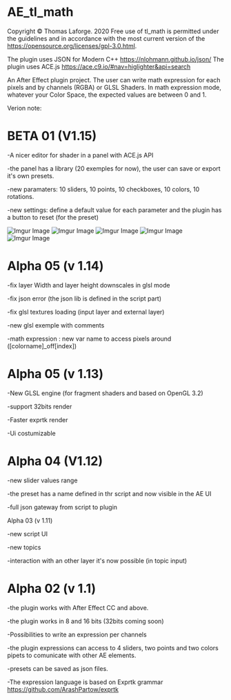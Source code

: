 # AE_tl_math
Copyright © Thomas Laforge. 2020
Free  use  of  tl_math  is
permitted under the guidelines and in accordance with the most current
version of the https://opensource.org/licenses/gpl-3.0.html.

The plugin uses JSON for Modern C++ https://nlohmann.github.io/json/
The plugin uses ACE.js https://ace.c9.io/#nav=higlighter&api=search

An After Effect plugin project.
The user can write math expression for each pixels and by channels (RGBA) or GLSL Shaders.
In math expression mode, whatever your Color Space, the expected values are between 0 and 1.



      

Verion note:

# BETA 01 (V1.15)
-A nicer editor for shader in a panel with ACE.js API

-the panel has a library (20 exemples for now), the user can save or export it's own presets. 

-new paramaters: 10 sliders, 10 points, 10 checkboxes, 10 colors, 10 rotations.

-new settings: define a default value for each parameter and the plugin has a button to reset (for the preset)
 

 ![Imgur Image](https://github.com/crazylafo/AE_tl_math/blob/master/CEP/com.tl.math/imgs/docs/screenshots/Effect_01.png)
 ![Imgur Image](https://github.com/crazylafo/AE_tl_math/blob/master/CEP/com.tl.math/imgs/docs/screenshots/Effect_02.png)
 ![Imgur Image](https://github.com/crazylafo/AE_tl_math/blob/master/CEP/com.tl.math/imgs/docs/screenshots/Menu_01.png)
 ![Imgur Image](https://github.com/crazylafo/AE_tl_math/blob/master/CEP/com.tl.math/imgs/docs/screenshots/Menu_02.png)
 ![Imgur Image](https://github.com/crazylafo/AE_tl_math/blob/master/CEP/com.tl.math/imgs/docs/screenshots/Menu_03.png)

# Alpha 05 (v 1.14)

-fix layer Width and layer height downscales in glsl mode

-fix json error (the json lib is defined in the script part)

-fix glsl textures loading (input layer and external layer)

-new glsl exemple with comments

-math expression : new var name to access pixels around ([colorname]_off[index])


# Alpha 05 (v 1.13)

-New GLSL engine (for fragment shaders and based on OpenGL 3.2)

-support 32bits render

-Faster exprtk render

-Ui costumizable

# Alpha 04 (V1.12)

-new slider values range

-the preset has a name defined in thr script and now visible in the AE UI

-full json gateway from script to plugin

 Alpha 03 (v 1.11)
 
 -new script UI
 
 -new topics 
 
 -interaction with an other layer it's now possible (in topic input)
 
 
# Alpha 02 (v 1.1)
 
 -the plugin works with After Effect CC and above.
 
 -the plugin works in 8 and 16 bits (32bits coming soon) 
 
 -Possibilities to write an expression per channels
 
 -the plugin expressions can access to 4 sliders, two points and two colors pipets to comunicate with other AE elements.
 
 -presets can be saved as json files.
 
 -The expression language is based on Exprtk grammar  https://github.com/ArashPartow/exprtk
 
 


